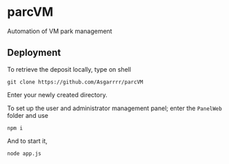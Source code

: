 # parcVM
Automation of VM park management

## Deployment
To retrieve the deposit locally, type on shell
```shell
git clone https://github.com/Asgarrrr/parcVM
```
Enter your newly created directory.

To set up the user and administrator management panel; enter the `PanelWeb` folder and use
```shell
npm i
```
And to start it, 
```shell
node app.js
```
